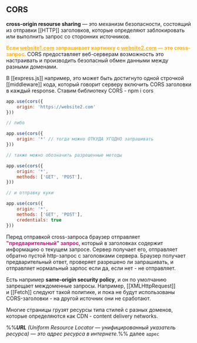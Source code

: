 ## CORS

**cross-origin resourse sharing** — это механизм безопасности, состоящий из отправки [[HTTP]] заголовков, которые определяют заблокировать или выполнить запрос со сторонних источников. 


<span style="font-weight: bold; color: #FFB514;">Если
<u>website1.com</u> запрашивает картинку с <u>website2.com</u> — это cross-запрос. </span>
CORS предоставляет веб-серверам возможность это настраивать и производить безопасный обмен данными между разными доменами.

В [[express.js]] например, это может быть достигнуто одной строчкой [[middleware]] кода, который говорит серверу включить CORS заголовки в каждый response. 
Ставим библиотеку CORS - npm i cors

```javascript
app.use(cors({ 
	origin: 'https://website2.com'
}))

// либо 

app.use(cors({ 
	origin: '*' // тогда можно ОТКУДА УГОДНО запрашивать
}))

// также можно обозначить разрешенные методы

app.use(cors({ 
	origin: '*',
	methods: ['GET', 'POST'], 
}))

// и отправку куки 

app.use(cors({ 
	origin: '*',
	methods: ['GET', 'POST'], 
	credentials: true
}))
```

Перед отправкой cross-запроса браузер отправляет <span style="font-weight: bold; color: mediumvioletred;">"предварительный" запрос</span>, который в заголовках содержит информацию о текущем запросе.
Сервер получает его, отправляет обратно пустой http-запрос с заголовками сервера.
Браузер получает предварительный ответ, проверяет разрешено ли запрашивать, и отправляет нормальный зарпос если да, если нет - не отправляет. 

Есть например **same-origin security policy**, и он по умолчанию запрещает междоменные запросы. Например, [[XMLHttpRequest]] и [[Fetch]] следуют такой политике, и пока не будут использованы CORS-заголовки - на другой источник они не сработают.

Многие страницы грузят ресурсы типа стилей с разных доменов, которые определяются как CDN - content delivery networks.

%%***URL** (Uniform Resource Locator — унифицированный указатель ресурса) — это адрес ресурса в интернете.*%% далее `адрес`

